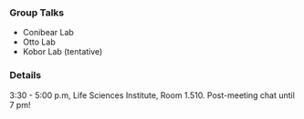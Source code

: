### Group Talks

* Conibear Lab
* Otto Lab
* Kobor Lab (tentative)

### Details
3:30 - 5:00 p.m,
Life Sciences Institute, Room 1.510.
Post-meeting chat until 7 pm!
